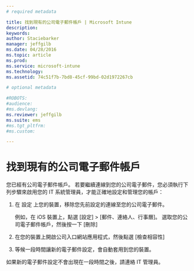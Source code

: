 ```yaml
---
# required metadata

title: 找到現有的公司電子郵件帳戶 | Microsoft Intune
description:
keywords:
author: Staciebarker
manager: jeffgilb
ms.date: 04/28/2016
ms.topic: article
ms.prod:
ms.service: microsoft-intune
ms.technology:
ms.assetid: 74c51f7b-7bd8-45cf-99bd-02d1972267cb

# optional metadata

#ROBOTS:
#audience:
#ms.devlang:
ms.reviewer: jeffgilb
ms.suite: ems
#ms.tgt_pltfrm:
#ms.custom:

---
```


# 找到現有的公司電子郵件帳戶
您已經有公司電子郵件帳戶。 若要繼續連線到您的公司電子郵件，您必須執行下列步驟來啟用您的 IT 系統管理員，才能正確地設定和管理您的帳戶：

1.  在 設定 上您的裝置，移除您先前設定的連線至您的公司電子郵件。

    例如，在 iOS 裝置上，點選 [設定] &gt; [郵件、連絡人、行事曆]。 選取您的公司電子郵件帳戶，然後按一下 [刪除]

2.  在您的裝置上開啟公司入口網站應用程式，然後點選 [檢查相容性]

3.  等候一段時間讓新的電子郵件設定，會自動套用到您的裝置。

如果新的電子郵件設定不會出現在一段時間之後，請連絡 IT 管理員。



<!--HONumber=May16_HO2-->


